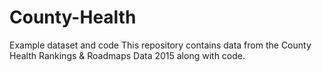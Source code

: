 # County-Health
Example dataset and code
This repository contains data from the County Health Rankings & Roadmaps Data 2015 along with code.
